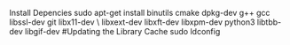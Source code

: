 Install Depencies
sudo apt-get install binutils cmake dpkg-dev g++ gcc libssl-dev git libx11-dev \ libxext-dev libxft-dev libxpm-dev python3 libtbb-dev libgif-dev 
#Updating the Library Cache
sudo ldconfig
